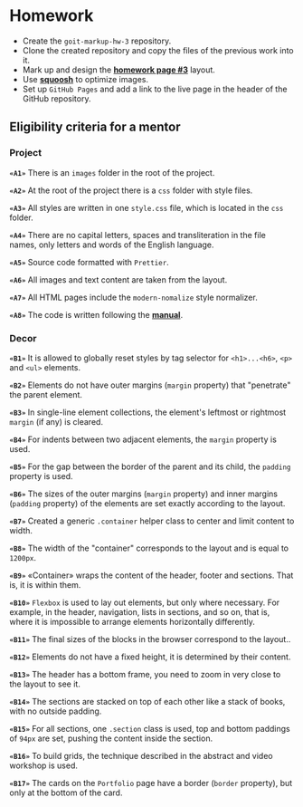 # Homework

- Create the `goit-markup-hw-3` repository.
- Clone the created repository and copy the files of the previous work into it.
- Mark up and design the
  [**homework page #3**](<https://www.figma.com/file/0uRxYENU9pFeOsq0U0u4IJ/Web-Studio-(Version-2.1)-(Copy)?node-id=1%3A94&t=n8caq0fLIVLTvHKC-0>)
  layout.
- Use [**squoosh**](https://squoosh.app/) to optimize images.
- Set up `GitHub Pages` and add a link to the live page in the header of the GitHub repository.

## Eligibility criteria for a mentor

### Project

**`«A1»`** There is an `images` folder in the root of the project.

**`«A2»`** At the root of the project there is a `css` folder with style files.

**`«A3»`** All styles are written in one `style.css` file, which is located in the `css` folder.

**`«A4»`** There are no capital letters, spaces and transliteration in the file names, only letters
and words of the English language.

**`«A5»`** Source code formatted with `Prettier`.

**`«A6»`** All images and text content are taken from the layout.

**`«A7»`** All HTML pages include the `modern-nomalize` style normalizer.

**`«A8»`** The code is written following the [**manual**](https://codeguide.co/).

### Decor

**`«B1»`** It is allowed to globally reset styles by tag selector for `<h1>...<h6>`, `<p>` and
`<ul>` elements.

**`«B2»`** Elements do not have outer margins (`margin` property) that "penetrate" the parent
element.

**`«B3»`** In single-line element collections, the element's leftmost or rightmost `margin` (if any)
is cleared.

**`«B4»`** For indents between two adjacent elements, the `margin` property is used.

**`«B5»`** For the gap between the border of the parent and its child, the `padding` property is
used.

**`«B6»`** The sizes of the outer margins (`margin` property) and inner margins (`padding` property)
of the elements are set exactly according to the layout.

**`«B7»`** Created a generic `.container` helper class to center and limit content to width.

**`«B8»`** The width of the "container" corresponds to the layout and is equal to `1200px`.

**`«B9»`** «Container» wraps the content of the header, footer and sections. That is, it is within
them.

**`«B10»`** `Flexbox` is used to lay out elements, but only where necessary. For example, in the
header, navigation, lists in sections, and so on, that is, where it is impossible to arrange
elements horizontally differently.

**`«B11»`** The final sizes of the blocks in the browser correspond to the layout..

**`«B12»`** Elements do not have a fixed height, it is determined by their content.

**`«B13»`** The header has a bottom frame, you need to zoom in very close to the layout to see it.

**`«B14»`** The sections are stacked on top of each other like a stack of books, with no outside
padding.

**`«B15»`** For all sections, one `.section` class is used, top and bottom paddings of `94px` are
set, pushing the content inside the section.

**`«B16»`** To build grids, the technique described in the abstract and video workshop is used.

**`«B17»`** The cards on the `Portfolio` page have a border (`border` property), but only at the
bottom of the card.
